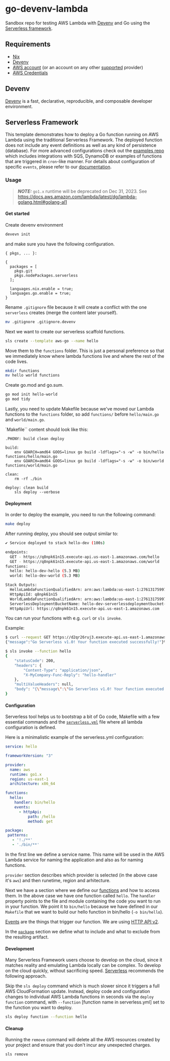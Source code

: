 # go-devenv-lambda
Sandbox repo for testing AWS Lambda with [Devenv](https://devenv.sh/getting-started/) and Go using the [Serverless framework](https://www.serverless.com/framework/docs).


## Requirements

- [Nix](https://nixos.org/download#download-nix)
- [Devenv](https://devenv.sh/getting-started/)
- [AWS account](https://aws.amazon.com/resources/create-account/) (or an account on any other [supported](https://www.serverless.com/framework/docs/providers) provider)
- [AWS Credentials]((https://docs.aws.amazon.com/cli/latest/userguide/cli-configure-files.html))

## Devenv

[Devenv](https://devenv.sh/) is a fast, declarative, reproducible, and composable developer environment.

## Serverless Framework

This template demonstrates how to deploy a Go function running on AWS Lambda using the traditional Serverless Framework. The deployed function does not include any event definitions as well as any kind of persistence (database). For more advanced configurations check out the [examples repo](https://github.com/serverless/examples/) which includes integrations with SQS, DynamoDB or examples of functions that are triggered in `cron`-like manner. For details about configuration of specific `events`, please refer to our [documentation](https://www.serverless.com/framework/docs/providers/aws/events/).

### Usage

> **_NOTE:_** `go1.x` runtime will be deprecated on Dec 31, 2023. See https://docs.aws.amazon.com/lambda/latest/dg/lambda-golang.html#golang-al1

#### Get started

Create devenv environment

```bash
devevn init
```

and make sure you have the following configuration.

```
{ pkgs, ... }:

{
  packages = [
    pkgs.git
    pkgs.nodePackages.serverless
  ];

  languages.nix.enable = true;
  languages.go.enable = true;
}

```
Rename `.gitignore` file because it will create a conflict with the one `serverless`
creates (merge the content later yourself).

```bash
mv .gitignore .gitignore.devenv
```


Next we want to create our serverless scaffold functions.

```bash
sls create --template aws-go --name hello
```

Move them to the `functions` folder. This is just a personal preference so that
we immediately know where lambda functions live and where the rest of the code lives.

```bash
mkdir functions
mv hello world functions
```

Create go.mod and go.sum.

```bash
go mod init hello-world
go mod tidy
```

Lastly, you need to update Makefile because we've moved our Lambda functions to the
`functions` folder, so add `functions/` before `hello/main.go` and `world/main.go`.

`Makefile`` content should look like this:

```
.PHONY: build clean deploy

build:
	env GOARCH=amd64 GOOS=linux go build -ldflags="-s -w" -o bin/hello functions/hello/main.go
	env GOARCH=amd64 GOOS=linux go build -ldflags="-s -w" -o bin/world functions/world/main.go

clean:
	rm -rf ./bin

deploy: clean build
	sls deploy --verbose

```
#### Deployment

In order to deploy the example, you need to run the following command:

```bash
make deploy
```

After running deploy, you should see output similar to:

```bash
✔ Service deployed to stack hello-dev (100s)

endpoints:
  GET - https://q8npk61n15.execute-api.us-east-1.amazonaws.com/hello
  GET - https://q8npk61n15.execute-api.us-east-1.amazonaws.com/world
functions:
  hello: hello-dev-hello (5.3 MB)
  world: hello-dev-world (5.3 MB)

Stack Outputs:
  HelloLambdaFunctionQualifiedArn: arn:aws:lambda:us-east-1:276131759979:function:hello-dev-hello:1
  HttpApiId: q8npk61n15
  WorldLambdaFunctionQualifiedArn: arn:aws:lambda:us-east-1:276131759979:function:hello-dev-world:1
  ServerlessDeploymentBucketName: hello-dev-serverlessdeploymentbucket-6uu8qfr899kr
  HttpApiUrl: https://q8npk61n15.execute-api.us-east-1.amazonaws.com
```

You can run your functions with e.g. `curl` or `sls invoke`.

Example:

```bash
$ curl --request GET https://d2qr26ruj3.execute-api.us-east-1.amazonaws.com/hello
{"message":"Go Serverless v1.0! Your function executed successfully!"}% 
```

```bash
$ sls invoke --function hello
{
    "statusCode": 200,
    "headers": {
        "Content-Type": "application/json",
        "X-MyCompany-Func-Reply": "hello-handler"
    },
    "multiValueHeaders": null,
    "body": "{\"message\":\"Go Serverless v1.0! Your function executed successfully!\"}"
}
```

#### Configuration

Serverless tool helps us to bootstrap a bit of Go code, Makefile with a few essential commands and the [`serverless.yml`](https://www.serverless.com/framework/docs/providers/aws/guide/serverless.yml) file where all lambda configuration is defined.


Here is a minimalistic example of the serverless.yml configuration:

```yaml
service: hello

frameworkVersion: "3"

provider:
  name: aws
  runtime: go1.x
  region: us-east-1
  architecture: x86_64

functions:
  hello:
    handler: bin/hello
    events:
      - httpApi:
          path: /hello
          method: get

package:
 patterns:
   - '!./**'
   - './bin/**'
```

In the first line we define a service name. This name will be used in the AWS Lambda service for naming the application and also as for naming functions.

`provider` section describes which provider is selected (in the above case it's `aws`) and then runetime, region and arhitecture.

Next we have a section where we define our [functions](https://www.serverless.com/framework/docs/providers/aws/guide/functions) and how to access them. In the above case we have one function called `hello`. The `handler` property points to the file and module containing the code you want to run in your function. We point it to `bin/hello` because we have defined in our `Makefile` that we want to build our hello function in bin/hello (`-o bin/hello`).

[Events](https://www.serverless.com/framework/docs/providers/aws/guide/events) are the things that trigger our function. We are using [HTTP API v2](https://www.serverless.com/framework/docs/providers/aws/events/http-api).

In the [`package`](https://www.serverless.com/framework/docs/providers/aws/guide/packaging) section we define what to include and what to exclude from the resulting artifact.

#### Development

Many Serverless Framework users choose to develop on the cloud, since it matches reality and emulating Lambda locally can be complex. To develop on the cloud quickly, without sacrificing speed. [Serverless](https://www.serverless.com/framework/docs/getting-started#developing-on-the-cloud) recommends the following approach.

Skip the `sls deploy` command which is much slower since it triggers a full AWS CloudFormation update. Instead, deploy code and configuration changes to individual AWS Lambda functions in seconds via the `deploy function` command, with `--function` [function name in serverless.yml] set to the function you want to deploy.

```bash
sls deploy function --function hello
```


#### Cleanup

Running the `remove` command will delete all the AWS resources created by your project and ensure that you don't incur any unexpected charges.

```bash
sls remove
```
